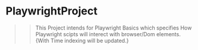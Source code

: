 # PlaywrightProject
>> This Project intends for Playwright Basics which specifies How Playwright scipts will interect with browser/Dom elements. {With Time indexing will be updated.}

